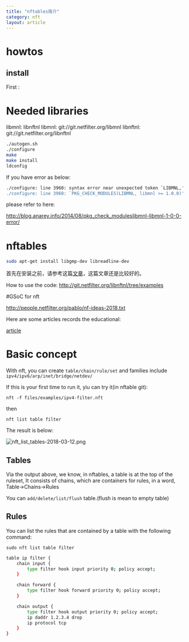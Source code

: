 ```yaml
---
title: "nftables简介"
category: nft
layout: article
---
```


# howtos
## install

First :

# Needed libraries
libmnl:
libnftnl
libmnl: git://git.netfilter.org/libmnl
libnftnl: git://git.netfilter.org/libnftnl

```bash
./autogen.sh
./configure
make
make install
ldconfig
```

If you have error as below:

```bash
./configure: line 3960: syntax error near unexpected token `LIBMNL,'
./configure: line 3960: `PKG_CHECK_MODULES(LIBMNL, libmnl >= 1.0.0)'
```

please refer to here:

http://blog.anarey.info/2014/08/pkg_check_moduleslibmnl-libmnl-1-0-0-error/



# nftables

```bash
sudo apt-get install libgmp-dev libreadline-dev
```


首先在安装之前，请参考这篇[文章](https://home.regit.org/netfilter-en/nftables-quick-howto/)，这篇文章还是比较好的。

How to use the code:
http://git.netfilter.org/libnftnl/tree/examples

#GSoC for nft

http://people.netfilter.org/pablo/nf-ideas-2018.txt

Here are some articles records the educational:

[article](https://github.com/ecklm/gsoc-blog/blob/master/_posts/2018-04-30-blog-intro.md)

# Basic concept
With nft, you can create `table/chain/rule/set` and families include `ipv4/ipv6/arp/inet/bridge/netdev/`

If this is your first time to run it, yiu can try it(in nftable git):

	nft -f files/examples/ipv4-filter.nft

then

	nft list table filter

The result is below:

![nft_list_tables-2018-03-12.png](http://yuzibo.qiniudn.com/nft_list_tables-2018-03-12.png)

## Tables
Via the output above, we know, in nftables, a table is at the top of the ruleset, It consists of chains, which are containers for rules, in a word, Table->Chains->Rules

You can `add/delete/list/flush` table.(flush is mean to empty table)

## Rules
You can list the rules that are contained by a table with the following command:

	sudo nft list table filter

```bash
table ip filter {
	chain input {
		type filter hook input priority 0; policy accept;
	}

	chain forward {
		type filter hook forward priority 0; policy accept;
	}

	chain output {
		type filter hook output priority 0; policy accept;
		ip daddr 1.2.3.4 drop
		ip protocol tcp
	}
}
```


